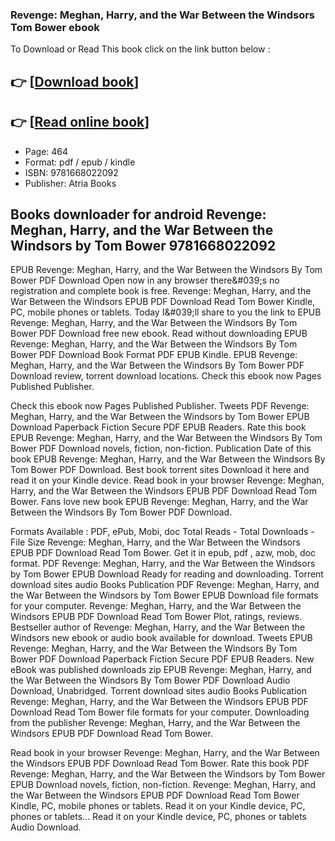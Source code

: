 ### Revenge: Meghan, Harry, and the War Between the Windsors Tom Bower ebook

To Download or Read This book click on the link button below :

## 👉  [**[Download book](http://get-pdfs.com/download.php?group=book&from=github.com&id=706740&lnk=1063 "Download book")**]

## 👉  [**[Read online book](http://get-pdfs.com/download.php?group=book&from=github.com&id=706740&lnk=1063 "Read online book")**]


* Page: 464
* Format: pdf / epub / kindle
* ISBN: 9781668022092
* Publisher: Atria Books



## Books downloader for android Revenge: Meghan, Harry, and the War Between the Windsors by Tom Bower 9781668022092


EPUB Revenge: Meghan, Harry, and the War Between the Windsors By Tom Bower PDF Download Open now in any browser there&amp;#039;s no registration and complete book is free. Revenge: Meghan, Harry, and the War Between the Windsors EPUB PDF Download Read Tom Bower Kindle, PC, mobile phones or tablets. Today I&amp;#039;ll share to you the link to EPUB Revenge: Meghan, Harry, and the War Between the Windsors By Tom Bower PDF Download free new ebook. Read without downloading EPUB Revenge: Meghan, Harry, and the War Between the Windsors By Tom Bower PDF Download Book Format PDF EPUB Kindle. EPUB Revenge: Meghan, Harry, and the War Between the Windsors By Tom Bower PDF Download review, torrent download locations. Check this ebook now Pages Published Publisher.

Check this ebook now Pages Published Publisher. Tweets PDF Revenge: Meghan, Harry, and the War Between the Windsors by Tom Bower EPUB Download Paperback Fiction Secure PDF EPUB Readers. Rate this book EPUB Revenge: Meghan, Harry, and the War Between the Windsors By Tom Bower PDF Download novels, fiction, non-fiction. Publication Date of this book EPUB Revenge: Meghan, Harry, and the War Between the Windsors By Tom Bower PDF Download. Best book torrent sites Download it here and read it on your Kindle device. Read book in your browser Revenge: Meghan, Harry, and the War Between the Windsors EPUB PDF Download Read Tom Bower. Fans love new book EPUB Revenge: Meghan, Harry, and the War Between the Windsors By Tom Bower PDF Download.

Formats Available : PDF, ePub, Mobi, doc Total Reads - Total Downloads - File Size Revenge: Meghan, Harry, and the War Between the Windsors EPUB PDF Download Read Tom Bower. Get it in epub, pdf , azw, mob, doc format. PDF Revenge: Meghan, Harry, and the War Between the Windsors by Tom Bower EPUB Download Ready for reading and downloading. Torrent download sites audio Books Publication PDF Revenge: Meghan, Harry, and the War Between the Windsors by Tom Bower EPUB Download file formats for your computer. Revenge: Meghan, Harry, and the War Between the Windsors EPUB PDF Download Read Tom Bower Plot, ratings, reviews. Bestseller author of Revenge: Meghan, Harry, and the War Between the Windsors new ebook or audio book available for download. Tweets EPUB Revenge: Meghan, Harry, and the War Between the Windsors By Tom Bower PDF Download Paperback Fiction Secure PDF EPUB Readers. New eBook was published downloads zip EPUB Revenge: Meghan, Harry, and the War Between the Windsors By Tom Bower PDF Download Audio Download, Unabridged. Torrent download sites audio Books Publication Revenge: Meghan, Harry, and the War Between the Windsors EPUB PDF Download Read Tom Bower file formats for your computer. Downloading from the publisher Revenge: Meghan, Harry, and the War Between the Windsors EPUB PDF Download Read Tom Bower.

Read book in your browser Revenge: Meghan, Harry, and the War Between the Windsors EPUB PDF Download Read Tom Bower. Rate this book PDF Revenge: Meghan, Harry, and the War Between the Windsors by Tom Bower EPUB Download novels, fiction, non-fiction. Revenge: Meghan, Harry, and the War Between the Windsors EPUB PDF Download Read Tom Bower Kindle, PC, mobile phones or tablets. Read it on your Kindle device, PC, phones or tablets... Read it on your Kindle device, PC, phones or tablets Audio Download.





